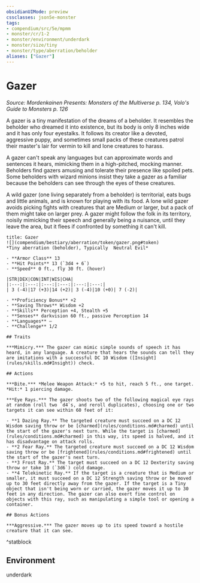 ```yaml
---
obsidianUIMode: preview
cssclasses: json5e-monster
tags:
- compendium/src/5e/mpmm
- monster/cr/1-2
- monster/environment/underdark
- monster/size/tiny
- monster/type/aberration/beholder
aliases: ["Gazer"]
---
```

# Gazer
*Source: Mordenkainen Presents: Monsters of the Multiverse p. 134, Volo's Guide to Monsters p. 126*  

A gazer is a tiny manifestation of the dreams of a beholder. It resembles the beholder who dreamed it into existence, but its body is only 8 inches wide and it has only four eyestalks. It follows its creator like a devoted, aggressive puppy, and sometimes small packs of these creatures patrol their master's lair for vermin to kill and lone creatures to harass.

A gazer can't speak any languages but can approximate words and sentences it hears, mimicking them in a high-pitched, mocking manner. Beholders find gazers amusing and tolerate their presence like spoiled pets. Some beholders with wizard minions insist they take a gazer as a familiar because the beholders can see through the eyes of these creatures.

A wild gazer (one living separately from a beholder) is territorial, eats bugs and little animals, and is known for playing with its food. A lone wild gazer avoids picking fights with creatures that are Medium or larger, but a pack of them might take on larger prey. A gazer might follow the folk in its territory, noisily mimicking their speech and generally being a nuisance, until they leave the area, but it flees if confronted by something it can't kill.

```ad-statblock
title: Gazer
![](compendium/bestiary/aberration/token/gazer.png#token)
*Tiny aberration (beholder), Typically  Neutral Evil*

- **Armor Class** 13 
- **Hit Points** 13 (`3d4 + 6`)
- **Speed** 0 ft., fly 30 ft. (hover)

|STR|DEX|CON|INT|WIS|CHA|
|:---:|:---:|:---:|:---:|:---:|:---:|
| 3 (-4)|17 (+3)|14 (+2)| 3 (-4)|10 (+0)| 7 (-2)|

- **Proficiency Bonus** +2
- **Saving Throws** Wisdom +2
- **Skills** Perception +4, Stealth +5
- **Senses** darkvision 60 ft., passive Perception 14
- **Languages** —
- **Challenge** 1/2

## Traits

***Mimicry.*** The gazer can mimic simple sounds of speech it has heard, in any language. A creature that hears the sounds can tell they are imitations with a successful DC 10 Wisdom ([Insight](rules/skills.md#Insight)) check.

## Actions

***Bite.*** *Melee Weapon Attack:* +5 to hit, reach 5 ft., one target. *Hit:* 1 piercing damage.

***Eye Rays.*** The gazer shoots two of the following magical eye rays at random (roll two `d4`s, and reroll duplicates), choosing one or two targets it can see within 60 feet of it:

- **1 Dazing Ray.** The targeted creature must succeed on a DC 12 Wisdom saving throw or be [charmed](rules/conditions.md#charmed) until the start of the gazer's next turn. While the target is [charmed](rules/conditions.md#charmed) in this way, its speed is halved, and it has disadvantage on attack rolls.  
- **2 Fear Ray.** The targeted creature must succeed on a DC 12 Wisdom saving throw or be [frightened](rules/conditions.md#frightened) until the start of the gazer's next turn.  
- **3 Frost Ray.** The target must succeed on a DC 12 Dexterity saving throw or take 10 (`3d6`) cold damage.  
- **4 Telekinetic Ray.** If the target is a creature that is Medium or smaller, it must succeed on a DC 12 Strength saving throw or be moved up to 30 feet directly away from the gazer. If the target is a Tiny object that isn't being worn or carried, the gazer moves it up to 30 feet in any direction. The gazer can also exert fine control on objects with this ray, such as manipulating a simple tool or opening a container.  

## Bonus Actions

***Aggressive.*** The gazer moves up to its speed toward a hostile creature that it can see.
```
^statblock

## Environment

underdark